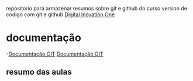 repositorio para armazenar resumos sobre 
git e github do curso version de codigo com git e github
[Digital Inovation One](https://github.com/Jair-Sousa/dio-2)

# documentação
-[Documentação GIT](https://git-scm.com/doc)
[Documentação GIT](https://docs.github.com/)

## resumo das aulas
